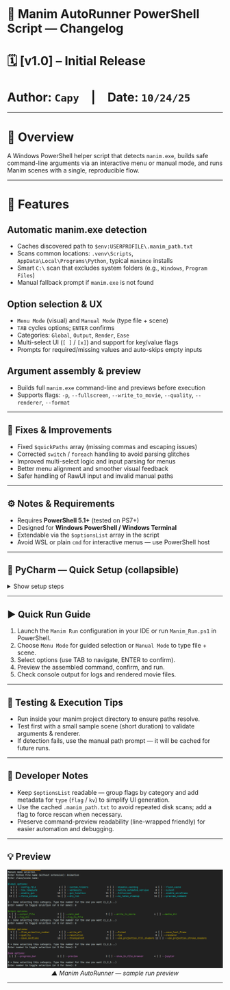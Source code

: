 # 🧭 Manim AutoRunner PowerShell Script — Changelog

# 🗓️ [v1.0] – Initial Release  
# **Author:** `Capy` | **Date:** `10/24/25`

---

# 🧩 Overview
A Windows PowerShell helper script that detects `manim.exe`, builds safe command-line arguments via an interactive menu or manual mode, and runs Manim scenes with a single, reproducible flow.

---

# 🌟 Features

## Automatic manim.exe detection
- Caches discovered path to `$env:USERPROFILE\.manim_path.txt`
- Scans common locations: `.venv\Scripts`, `AppData\Local\Programs\Python`, typical `manimce` installs
- Smart `C:\` scan that excludes system folders (e.g., `Windows`, `Program Files`)
- Manual fallback prompt if `manim.exe` is not found

## Option selection & UX
- `Menu Mode` (visual) and `Manual Mode` (type file + scene)
- `TAB` cycles options; `ENTER` confirms
- Categories: `Global`, `Output`, `Render`, `Ease`
- Multi-select UI (`[ ]` / `[x]`) and support for key/value flags
- Prompts for required/missing values and auto-skips empty inputs

## Argument assembly & preview
- Builds full `manim.exe` command-line and previews before execution
- Supports flags: `-p`, `--fullscreen`, `--write_to_movie`, `--quality`, `--renderer`, `--format`

---

## 🐞 Fixes & Improvements
- Fixed `$quickPaths` array (missing commas and escaping issues)
- Corrected `switch` / `foreach` handling to avoid parsing glitches
- Improved multi-select logic and input parsing for menus
- Better menu alignment and smoother visual feedback
- Safer handling of RawUI input and invalid manual paths

---

## ⚙️ Notes & Requirements
- Requires **PowerShell 5.1+** (tested on PS7+)
- Designed for **Windows PowerShell / Windows Terminal**
- Extendable via the `$optionsList` array in the script
- Avoid WSL or plain `cmd` for interactive menus — use PowerShell host

---

## 🧰 PyCharm — Quick Setup (collapsible)
<details>
<summary>Show setup steps</summary>

1. Open **Run / Debug Configurations** → press <kbd>Alt</kbd> + <kbd>Insert</kbd>  
2. Select **Shell Script** → press <kbd>Enter</kbd>  
3. Name the configuration (e.g., `Manim Run`)  
4. Script Path → point to `Manim_Run.ps1`  
5. Interpreter Path → _(leave blank)_  
6. Working Directory → project folder  
7. Check **Execute in terminal**  
8. Apply → **OK ✅**

</details>

---

## ▶️ Quick Run Guide
1. Launch the `Manim Run` configuration in your IDE or run `Manim_Run.ps1` in PowerShell.  
2. Choose `Menu Mode` for guided selection or `Manual Mode` to type file + scene.  
3. Select options (use TAB to navigate, ENTER to confirm).  
4. Preview the assembled command, confirm, and run.  
5. Check console output for logs and rendered movie files.

---

## 🧪 Testing & Execution Tips
- Run inside your manim project directory to ensure paths resolve.  
- Test first with a small sample scene (short duration) to validate arguments & renderer.  
- If detection fails, use the manual path prompt — it will be cached for future runs.

---

## 🧠 Developer Notes
- Keep `$optionsList` readable — group flags by category and add metadata for `type` (`flag` / `kv`) to simplify UI generation.  
- Use the cached `.manim_path.txt` to avoid repeated disk scans; add a flag to force rescan when necessary.  
- Preserve command-preview readability (line-wrapped friendly) for easier automation and debugging.

---

## 💡 Preview
<p align="center">
  <a href="https://github.com/hi4444/Manim-Utility-Projects/blob/main/Preview.png">
    <img src="https://raw.githubusercontent.com/hi4444/Manim-Utility-Projects/main/Preview.png" 
         alt="Manim AutoRunner Preview" width="800">
  </a>
  <br>
  <em>▲ Manim AutoRunner — sample run preview</em>
</p>



---
